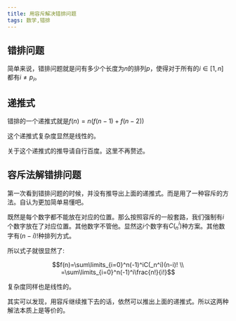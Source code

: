 ```yaml
---
title: 用容斥解决错排问题
tags: 数学,错排
---
```


## 错排问题

简单来说，错排问题就是问有多少个长度为$n$的排列$p$，使得对于所有的$i\in [1,n]$都有$i \neq p_i$。

## 递推式

错排的一个递推式就是$f(n)=n(f(n-1)+f(n-2))$

这个递推式复杂度显然是线性的。

关于这个递推式的推导请自行百度。这里不再赘述。

## 容斥法解错排问题

第一次看到错排问题的时候，并没有推导出上面的递推式。而是用了一种容斥的方法。自认为更加简单易懂吧。

既然是每个数字都不能放在对应的位置。那么按照容斥的一般套路，我们强制有$i$个数字放在了对应位置。其他数字不管他。显然这$i$个数字有$C(_n^i)$种方案。其他数字有$(n-i)!$种排列方式。

所以式子就很显然了:

$$f(n)=\sum\limits_{i=0}^n(-1)^iC(_n^i)(n-i)! \\ =\sum\limits_{i=0}^n(-1)^i\frac{n!}{i!}$$

复杂度同样也是线性的。

其实可以发现，用容斥继续推下去的话，依然可以推出上面的递推式。所以这两种解法本质上是等价的。